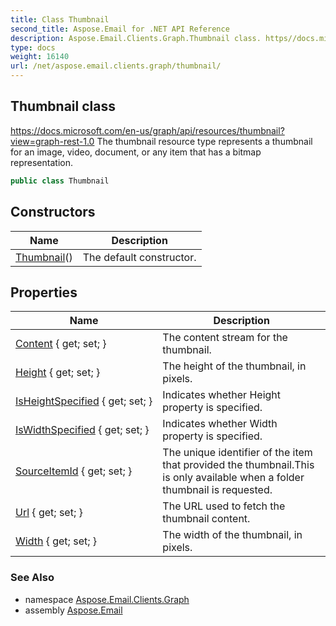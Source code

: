 ```yaml
---
title: Class Thumbnail
second_title: Aspose.Email for .NET API Reference
description: Aspose.Email.Clients.Graph.Thumbnail class. https//docs.microsoft.com/enus/graph/api/resources/thumbnailviewgraphrest1.0 The thumbnail resource type represents a thumbnail for an image video document or any item that has a bitmap representation
type: docs
weight: 16140
url: /net/aspose.email.clients.graph/thumbnail/
---
```

## Thumbnail class

https://docs.microsoft.com/en-us/graph/api/resources/thumbnail?view=graph-rest-1.0 The thumbnail resource type represents a thumbnail for an image, video, document, or any item that has a bitmap representation.

```csharp
public class Thumbnail
```

## Constructors

| Name | Description |
| --- | --- |
| [Thumbnail](thumbnail/)() | The default constructor. |

## Properties

| Name | Description |
| --- | --- |
| [Content](../../aspose.email.clients.graph/thumbnail/content/) { get; set; } | The content stream for the thumbnail. |
| [Height](../../aspose.email.clients.graph/thumbnail/height/) { get; set; } | The height of the thumbnail, in pixels. |
| [IsHeightSpecified](../../aspose.email.clients.graph/thumbnail/isheightspecified/) { get; set; } | Indicates whether Height property is specified. |
| [IsWidthSpecified](../../aspose.email.clients.graph/thumbnail/iswidthspecified/) { get; set; } | Indicates whether Width property is specified. |
| [SourceItemId](../../aspose.email.clients.graph/thumbnail/sourceitemid/) { get; set; } | The unique identifier of the item that provided the thumbnail.This is only available when a folder thumbnail is requested. |
| [Url](../../aspose.email.clients.graph/thumbnail/url/) { get; set; } | The URL used to fetch the thumbnail content. |
| [Width](../../aspose.email.clients.graph/thumbnail/width/) { get; set; } | The width of the thumbnail, in pixels. |

### See Also

* namespace [Aspose.Email.Clients.Graph](../../aspose.email.clients.graph/)
* assembly [Aspose.Email](../../)


